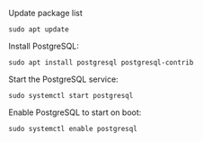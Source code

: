 Update package list
```
sudo apt update
```
Install PostgreSQL:
```
sudo apt install postgresql postgresql-contrib
```
Start the PostgreSQL service:
```
sudo systemctl start postgresql
```
Enable PostgreSQL to start on boot:
```
sudo systemctl enable postgresql
```